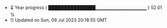 - ⏳ Year progress { ███████████████▁▁▁▁▁▁▁▁▁▁▁▁▁▁▁ } 52.01 %
- ⏰ Updated on Sun, 09 Jul 2023 20:18:55 GMT

